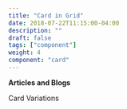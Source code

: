 ```yaml
---
title: "Card in Grid"
date: 2018-07-22T11:15:00-04:00
description: ""
draft: false
tags: ["component"]
weight: 4
component: "card"
---
```


__Articles and Blogs__

Card Variations
